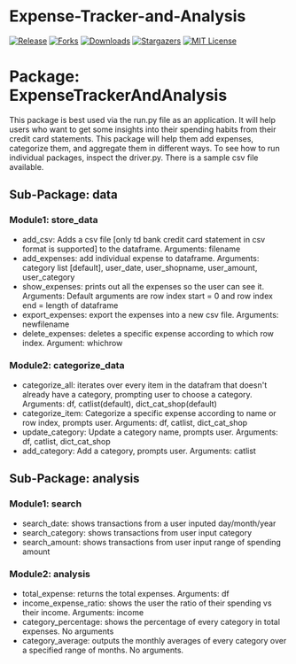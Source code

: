 # Expense-Tracker-and-Analysis

[![Release][release-shield]][release-url]
[![Forks][forks-shield]][forks-url]
[![Downloads][downloads-shield]][downloads-url]
[![Stargazers][stars-shield]][stars-url]
[![MIT License][license-shield]][license-url]

<!-- MARKDOWN LINKS & IMAGES -->
[release-shield]: https://img.shields.io/github/v/release/sahaavi/Expense-Tracker-and-Analysis.svg?style=flat-square
[release-url]: https://github.com/sahaavi/Expense-Tracker-and-Analysis/releases
[forks-shield]: https://img.shields.io/github/forks/sahaavi/Expense-Tracker-and-Analysis.svg?style=flat-square
[forks-url]: https://github.com/sahaavi/Expense-Tracker-and-Analysis/network/members
[downloads-shield]: https://img.shields.io/github/downloads/sahaavi/Expense-Tracker-and-Analysis/total.svg?style=flat-square
[downloads-url]: https://github.com/sahaavi/Expense-Tracker-and-Analysis
[stars-shield]: https://img.shields.io/github/stars/sahaavi/Expense-Tracker-and-Analysis.svg?style=flat-square
[stars-url]: https://github.com/sahaavi/Expense-Tracker-and-Analysis/stargazers
[license-shield]: https://img.shields.io/github/license/sahaavi/Expense-Tracker-and-Analysis.svg?style=flat-square
[license-url]: https://github.com/sahaavi/Expense-Tracker-and-Analysis/blob/master/LICENSE


# Package: ExpenseTrackerAndAnalysis 

This package is best used via the run.py file as an application. It will help users who want to get some insights into their spending habits from their credit card statements. This package will help them add expenses, categorize them, and aggregate them in different ways. To see how to run individual packages, inspect the driver.py. There is a sample csv file available. 

## Sub-Package: data

### Module1: store_data

- add_csv: Adds a csv file [only td bank credit card statement in csv format is supported] to the dataframe. Arguments: filename
- add_expenses: add individual expense to dataframe. Arguments: category list [default], user_date, user_shopname, user_amount, user_category
- show_expenses: prints out all the expenses so the user can see it. Arguments: Default arguments are row index start = 0 and row index end = length of dataframe
- export_expenses: export the expenses into a new csv file. Arguments: newfilename
- delete_expenses: deletes a specific expense according to which row index. Argument: whichrow

### Module2: categorize_data

- categorize_all: iterates over every item in the datafram that doesn't already have a category, prompting user to choose a category. Arguments: df, catlist(default), dict_cat_shop(default)
- categorize_item: Categorize a specific expense according to name or row index, prompts user. Arguments: df, catlist, dict_cat_shop
- update_category: Update a category name, prompts user. Arguments: df, catlist, dict_cat_shop
- add_category: Add a category, prompts user. Arguments: catlist

## Sub-Package: analysis

### Module1: search

- search_date: shows transactions from a user inputed day/month/year
- search_category: shows transactions from user input category
- search_amount: shows transactions from user input range of spending amount

### Module2: analysis

- total_expense: returns the total expenses. Arguments: df
- income_expense_ratio: shows the user the ratio of their spending vs their income. Arguments: income
- category_percentage: shows the percentage of every category in total expenses. No arguments
- category_average: outputs the monthly averages of every category over a specified range of months. No arguments.

